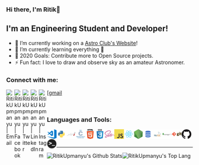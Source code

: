 ### Hi there, I'm Ritik👋

## I'm an Engineering Student and Developer!
- 🔭 I’m currently working on a [Astro Club's Website][Astro]!
- 🌱 I’m currently learning everything 🤣
- 🥅 2020 Goals: Contribute more to Open Source projects.
- ⚡ Fun fact: I love to draw and observe sky as an amateur Astronomer.

### Connect with me:

[<img align="left" alt="RitikUpmanyu | Email" width="22px" src="https://cdn.jsdelivr.net/npm/simple-icons@v3/icons/gmail.svg" />[gmail]
[<img align="left" alt="RitikUpmanyu | Facebook" width="22px" src="https://cdn.jsdelivr.net/npm/simple-icons@v3/icons/facebook.svg" />][facebook]
[<img align="left" alt="RitikUpmanyu | Twitter" width="22px" src="https://cdn.jsdelivr.net/npm/simple-icons@v3/icons/twitter.svg" />][twitter]
[<img align="left" alt="RitikUpmanyu | LinkedIn" width="22px" src="https://cdn.jsdelivr.net/npm/simple-icons@v3/icons/linkedin.svg" />][linkedin]
[<img align="left" alt="RitikUpmanyu | Instagram" width="22px" src="https://cdn.jsdelivr.net/npm/simple-icons@v3/icons/instagram.svg" />][instagram]

<br />

### Languages and Tools:

<img align="left" alt="Visual Studio Code" width="26px" src="https://raw.githubusercontent.com/github/explore/80688e429a7d4ef2fca1e82350fe8e3517d3494d/topics/visual-studio-code/visual-studio-code.png" />
<img align="left" alt="Python" width="26px" src="https://raw.githubusercontent.com/github/explore/80688e429a7d4ef2fca1e82350fe8e3517d3494d/topics/python/python.png" />
<img align="left" alt="Jekyll" width="26px" src="https://raw.githubusercontent.com/github/explore/80688e429a7d4ef2fca1e82350fe8e3517d3494d/topics/jekyll/jekyll.png" />
<img align="left" alt="C" width="26px" src="https://raw.githubusercontent.com/github/explore/80688e429a7d4ef2fca1e82350fe8e3517d3494d/topics/c/c.png" />
<img align="left" alt="HTML5" width="26px" src="https://raw.githubusercontent.com/github/explore/80688e429a7d4ef2fca1e82350fe8e3517d3494d/topics/html/html.png" />
<img align="left" alt="CSS3" width="26px" src="https://raw.githubusercontent.com/github/explore/80688e429a7d4ef2fca1e82350fe8e3517d3494d/topics/css/css.png" />
<img align="left" alt="Sass" width="26px" src="https://raw.githubusercontent.com/github/explore/80688e429a7d4ef2fca1e82350fe8e3517d3494d/topics/sass/sass.png" />
<img align="left" alt="JavaScript" width="26px" src="https://raw.githubusercontent.com/github/explore/80688e429a7d4ef2fca1e82350fe8e3517d3494d/topics/javascript/javascript.png" />
<img align="left" alt="React" width="26px" src="https://raw.githubusercontent.com/github/explore/80688e429a7d4ef2fca1e82350fe8e3517d3494d/topics/react/react.png" />
<img align="left" alt="Node.js" width="26px" src="https://raw.githubusercontent.com/github/explore/80688e429a7d4ef2fca1e82350fe8e3517d3494d/topics/nodejs/nodejs.png" />
<img align="left" alt="SQL" width="26px" src="https://raw.githubusercontent.com/github/explore/80688e429a7d4ef2fca1e82350fe8e3517d3494d/topics/sql/sql.png" />
<img align="left" alt="MySQL" width="26px" src="https://raw.githubusercontent.com/github/explore/80688e429a7d4ef2fca1e82350fe8e3517d3494d/topics/mysql/mysql.png" />
<img align="left" alt="MongoDB" width="26px" src="https://raw.githubusercontent.com/github/explore/80688e429a7d4ef2fca1e82350fe8e3517d3494d/topics/mongodb/mongodb.png" />
<img align="left" alt="Git" width="26px" src="https://raw.githubusercontent.com/github/explore/80688e429a7d4ef2fca1e82350fe8e3517d3494d/topics/git/git.png" />
<img align="left" alt="GitHub" width="26px" src="https://raw.githubusercontent.com/github/explore/78df643247d429f6cc873026c0622819ad797942/topics/github/github.png" />
<img align="left" alt="Terminal" width="26px" src="https://raw.githubusercontent.com/github/explore/80688e429a7d4ef2fca1e82350fe8e3517d3494d/topics/terminal/terminal.png" />

<br />
<br />

---

<a href="https://github.com/anuraghazra/github-readme-stats">
    <img align="left" alt="RitikUpmanyu's Github Stats" src="https://github-readme-stats.vercel.app/api?username=RitikUpmanyu&show_icons=true&hide_border=true&hide=stars,issues&count_private=true&show_icons=true&theme=radical" />
</a>
<a href="https://github.com/anuraghazra/convoychat">
    <img align="left" alt="RitikUpmanyu's Top Lang" src="https://github-readme-stats.vercel.app/api/top-langs/?username=RitikUpmanyu&layout=compact&show_icons=true&theme=radical&hide_border=true" />
</a>

[gmail]: mailto:ritikup008@gmail.com
[Astro]: https://ritikupmanyu.github.io/AstroWebsiteLandingPage/LandingPageAstro
[facebook]: https://www.facebook.com/ritik.upmanyu/
[twitter]: https://twitter.com/ritikup/
[instagram]: https://instagram.com/im.ritik/
[linkedin]: https://www.linkedin.com/in/ritik-upmanyu/
